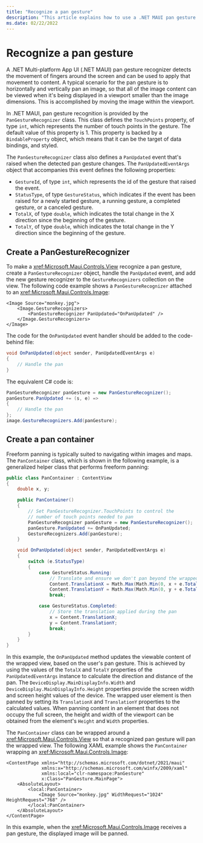 ```yaml
---
title: "Recognize a pan gesture"
description: "This article explains how to use a .NET MAUI pan gesture to horizontally and vertically pan an image, so that all of the image content can be viewed when it's being displayed in a viewport smaller than the image dimensions."
ms.date: 02/22/2022
---
```


# Recognize a pan gesture

A .NET Multi-platform App UI (.NET MAUI) pan gesture recognizer detects the movement of fingers around the screen and can be used to apply that movement to content. A typical scenario for the pan gesture is to horizontally and vertically pan an image, so that all of the image content can be viewed when it's being displayed in a viewport smaller than the image dimensions. This is accomplished by moving the image within the viewport.

In .NET MAUI, pan gesture recognition is provided by the `PanGestureRecognizer` class. This class defines the `TouchPoints` property, of type `int`, which represents the number of touch points in the gesture. The default value of this property is 1. This property is backed by a `BindableProperty` object, which means that it can be the target of data bindings, and styled.

The `PanGestureRecognizer` class also defines a `PanUpdated` event that's raised when the detected pan gesture changes. The `PanUpdatedEventArgs` object that accompanies this event defines the following properties:

- `GestureId`, of type `int`, which represents the id of the gesture that raised the event.
- `StatusType`, of type `GestureStatus`, which indicates if the event has been raised for a newly started gesture, a running gesture, a completed gesture, or a canceled gesture.
- `TotalX`, of type `double`, which indicates the total change in the X direction since the beginning of the gesture.
- `TotalY`, of type `double`, which indicates the total change in the Y direction since the beginning of the gesture.

## Create a PanGestureRecognizer

To make a <xref:Microsoft.Maui.Controls.View> recognize a pan gesture, create a `PanGestureRecognizer` object, handle the `PanUpdated` event, and add the new gesture recognizer to the `GestureRecognizers` collection on the view. The following code example shows a `PanGestureRecognizer` attached to an <xref:Microsoft.Maui.Controls.Image>:

```xaml
<Image Source="monkey.jpg">
    <Image.GestureRecognizers>
        <PanGestureRecognizer PanUpdated="OnPanUpdated" />
    </Image.GestureRecognizers>
</Image>
```

The code for the `OnPanUpdated` event handler should be added to the code-behind file:

```csharp
void OnPanUpdated(object sender, PanUpdatedEventArgs e)
{
    // Handle the pan
}
```

The equivalent C# code is:

```csharp
PanGestureRecognizer panGesture = new PanGestureRecognizer();
panGesture.PanUpdated += (s, e) =>
{
    // Handle the pan
};
image.GestureRecognizers.Add(panGesture);
```

## Create a pan container

Freeform panning is typically suited to navigating within images and maps. The `PanContainer` class, which is shown in the following example, is a generalized helper class that performs freeform panning:

```csharp
public class PanContainer : ContentView
{
    double x, y;

    public PanContainer()
    {
        // Set PanGestureRecognizer.TouchPoints to control the
        // number of touch points needed to pan
        PanGestureRecognizer panGesture = new PanGestureRecognizer();
        panGesture.PanUpdated += OnPanUpdated;
        GestureRecognizers.Add(panGesture);
    }

    void OnPanUpdated(object sender, PanUpdatedEventArgs e)
    {
        switch (e.StatusType)
        {
            case GestureStatus.Running:
                // Translate and ensure we don't pan beyond the wrapped user interface element bounds.
                Content.TranslationX = Math.Max(Math.Min(0, x + e.TotalX), -Math.Abs(Content.Width - DeviceDisplay.MainDisplayInfo.Width));
                Content.TranslationY = Math.Max(Math.Min(0, y + e.TotalY), -Math.Abs(Content.Height - DeviceDisplay.MainDisplayInfo.Height));
                break;

            case GestureStatus.Completed:
                // Store the translation applied during the pan
                x = Content.TranslationX;
                y = Content.TranslationY;
                break;
        }
    }
}
```

In this example, the `OnPanUpdated` method updates the viewable content of the wrapped view, based on the user's pan gesture. This is achieved by using the values of the `TotalX` and `TotalY` properties of the `PanUpdatedEventArgs` instance to calculate the direction and distance of the pan. The `DeviceDisplay.MainDisplayInfo.Width` and `DeviceDisplay.MainDisplayInfo.Height` properties provide the screen width and screen height values of the device. The wrapped user element is then panned by setting its `TranslationX` and `TranslationY` properties to the calculated values. When panning content in an element that does not occupy the full screen, the height and width of the viewport can be obtained from the element's `Height` and `Width` properties.

The `PanContainer` class can be wrapped around a <xref:Microsoft.Maui.Controls.View> so that a recognized pan gesture will pan the wrapped view. The following XAML example shows the `PanContainer` wrapping an <xref:Microsoft.Maui.Controls.Image>:

```xaml
<ContentPage xmlns="http://schemas.microsoft.com/dotnet/2021/maui"
             xmlns:x="http://schemas.microsoft.com/winfx/2009/xaml"
             xmlns:local="clr-namespace:PanGesture"
             x:Class="PanGesture.MainPage">
    <AbsoluteLayout>
        <local:PanContainer>
            <Image Source="monkey.jpg" WidthRequest="1024" HeightRequest="768" />
        </local:PanContainer>
    </AbsoluteLayout>
</ContentPage>
```

In this example, when the <xref:Microsoft.Maui.Controls.Image> receives a pan gesture, the displayed image will be panned.
